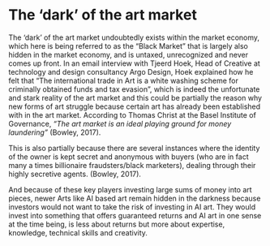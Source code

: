 # The ‘dark’ of the art market

The ‘dark’ of the art market undoubtedly exists within the market economy, which here is being referred to as the “Black Market” that is largely also hidden in the market economy, and is untaxed, unrecognized and never comes up front. In an email interview with Tjeerd Hoek, Head of Creative at technology and design consultancy Argo Design, Hoek explained how he felt that “The international trade in Art is a white washing scheme for criminally obtained funds and tax evasion”, which is indeed the unfortunate and stark reality of the art market and this could be partially the reason why new forms of art struggle because certain art has already been established with in the art market. According to Thomas Christ at the Basel Institute of Governance, _“The art market is an ideal playing ground for money laundering”_ (Bowley, 2017).

This is also partially because there are several instances where the identity of the owner is kept secret and anonymous with buyers (who are in fact many a times billionaire fraudsters/black marketers), dealing through their highly secretive agents. (Bowley, 2017).

And because of these key players investing large sums of money into art pieces, newer Arts like AI based art remain hidden in the darkness because investors would not want to take the risk of investing in AI art. They would invest into something that offers guaranteed returns and AI art in one sense at the time being, is less about returns but more about expertise, knowledge, technical skills and creativity.
